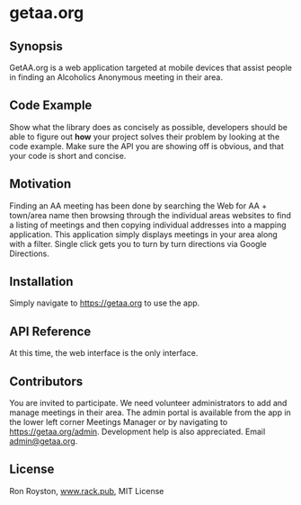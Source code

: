 # getaa.org
## Synopsis

GetAA.org is a web application targeted at mobile devices that assist people in finding an Alcoholics Anonymous meeting in their area.

## Code Example

Show what the library does as concisely as possible, developers should be able to figure out **how** your project solves their problem by looking at the code example. Make sure the API you are showing off is obvious, and that your code is short and concise.

## Motivation

Finding an AA meeting has been done by searching the Web for AA + town/area name then browsing through the individual areas websites to find a listing of meetings and then copying individual addresses into a mapping application.  This application simply displays meetings in your area along with a filter.  Single click gets you to turn by turn directions via Google Directions.

## Installation

Simply navigate to https://getaa.org to use the app.

## API Reference

At this time, the web interface is the only interface.

## Contributors

You are invited to participate.  We need volunteer administrators to add and manage meetings in their area.  The admin portal is available from the app in the lower left corner Meetings Manager or by navigating to https://getaa.org/admin.  Development help is also appreciated.  Email admin@getaa.org.

## License

Ron Royston, www.rack.pub, MIT License
